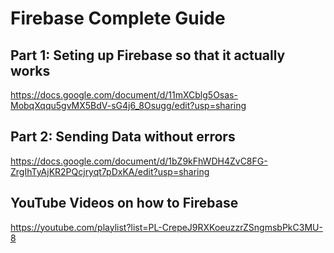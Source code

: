 # Firebase Complete Guide

## Part 1: Seting up Firebase so that it actually works
https://docs.google.com/document/d/11mXCblg5Osas-MobqXqqu5gvMX5BdV-sG4j6_8Osugg/edit?usp=sharing


## Part 2: Sending Data without errors
https://docs.google.com/document/d/1bZ9kFhWDH4ZvC8FG-ZrgIhTyAjKR2PQcjryqt7pDxKA/edit?usp=sharing


## YouTube Videos on how to Firebase
https://youtube.com/playlist?list=PL-CrepeJ9RXKoeuzzrZSngmsbPkC3MU-8
